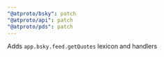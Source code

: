 ```yaml
---
"@atproto/bsky": patch
"@atproto/api": patch
"@atproto/pds": patch
---
```


Adds `app.bsky.feed.getQuotes` lexicon and handlers

